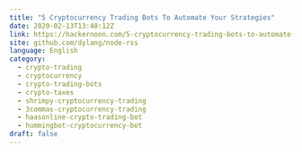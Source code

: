 ```yaml
---
title: "5 Cryptocurrency Trading Bots To Automate Your Strategies"
date: 2020-02-13T13:40:12Z
link: https://hackernoon.com/5-cryptocurrency-trading-bots-to-automate-your-strategies-pa7q3awf?source=rss&utm_medium=RSS&utm_source=news.12bit.vn
site: github.com/dylang/node-rss
language: English
category:
  - crypto-trading
  - cryptocurrency
  - crypto-trading-bots
  - crypto-taxes
  - shrimpy-cryptocurrency-trading
  - 3commas-cryptocurrency-trading
  - haasonline-crypto-trading-bot
  - hummingbot-cryptocurrency-bot
draft: false
---
```

